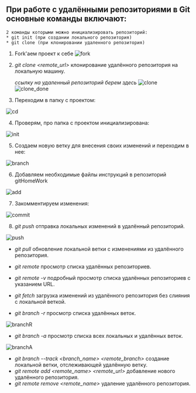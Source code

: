 ## При работе с удалёнными репозиториями в Git основные команды включают:

    2 команды которыми можно инициализировать репозиторий:
    * git init (при создании локального репозитория)
    * git clone (при клонировании удаленного репозитория)

1. Fork'аем проект к себе
![fork](image-10.png)
2. _git clone <remote_url>_
 клонирование удалённого репозитория на локальную машину.
        
    _ссылку на удаленный репозиторий берем здесь_ ![clone](image-9.png)
    ![clone_done](image-11.png)
3. Переходим в папку с проектом:

![cd](image-12.png)

4. Проверям, про папка с проектом инициализирована:

![init](image-13.png)

5. Создаем новую ветку для внесения своих изменений и переходим в нее:

![branch](image-14.png)

6. Добавляем необходимые файлы инструкций в репозиторий gitHomeWork

![add](image-15.png)

7. Закомментируем изменения:

![commit](image-16.png)

8. _git push_
 отправка локальных изменений в удалённый репозиторий.

![push](image-19.png)



- _git pull_
 обновление локальной ветки с изменениями из удалённого репозитория.

- _git remote_
 просмотр списка удалённых репозиториев.
- _git remote -v_
 подробный просмотр списка удалённых репозиториев с указанием URL.
- _git fetch_
 загрузка изменений из удалённого репозитория без слияния с локальной веткой.
- _git branch -r_
 просмотр списка удалённых веток.

 ![branchR](image-17.png)

- _git branch -a_
 просмотр списка всех локальных и удалённых веток.

 ![branchA](image-18.png)
- _git branch --track <branch_name> <remote_branch>_
 создание локальной ветки, отслеживающей удалённую ветку.
- _git remote add <remote_name> <remote_url>_
 добавление нового удалённого репозитория.
- _git remote remove <remote_name>_
 удаление удалённого репозитория.
 